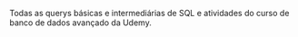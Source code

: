 Todas as querys básicas e intermediárias de SQL e atividades do curso de banco de dados avançado da Udemy.
